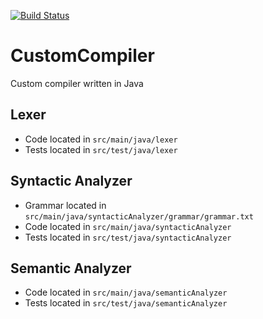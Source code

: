 [![Build Status](https://travis-ci.com/dylanfernandes/CustomCompiler.svg?token=SRva9iadjhaMC6UyPMJe&branch=master)](https://travis-ci.com/dylanfernandes/CustomCompiler)
# CustomCompiler
Custom compiler written in Java

## Lexer
- Code located in `src/main/java/lexer`
- Tests located in `src/test/java/lexer`

## Syntactic Analyzer 
- Grammar located in `src/main/java/syntacticAnalyzer/grammar/grammar.txt`
- Code located in `src/main/java/syntacticAnalyzer`
- Tests located in `src/test/java/syntacticAnalyzer`

## Semantic Analyzer
- Code located in `src/main/java/semanticAnalyzer`
- Tests located in `src/test/java/semanticAnalyzer`
